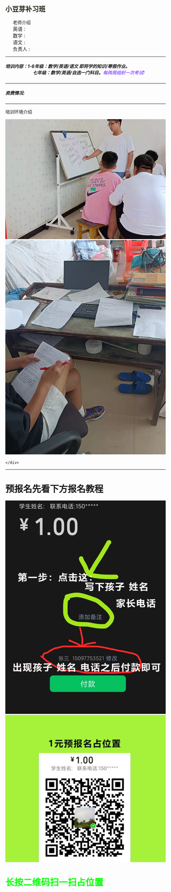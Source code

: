 <html>
 <head>
  <title> 小豆芽补习班 </title>
  <meta name="generator" content="editplus" />
  <meta name="author" content="" />
  <meta name="keywords" content="" />
  <meta name="description" content="" />
    <script type="application/javascript"/>
   alert("小豆芽补习班欢迎您的到来！")
</script>
   <style spry:test="css">
@keyframes myfirst{
    from{color:yellow;}	 
    to{color:blude;}
}   
h2 {
    animation: myfirst 4s infinite;	   
	   }
    
.ie img{
	width:300px;
	height:250px;
	   float:left;
	 }
 .ie p{
	
	  font-size:25px;
	   } 
.two ul{
	  font-size:23px; 
	   }
 li{font-size:15px;
	   list-style-type:none;
	   }
    
  </style>
 </head>

<body>
   <h2>小豆芽补习班</h2>
      <div class="two">
	      <ul>老师介绍
	        <li>英语 :</li>
		     <li>数学 :</li>
		      <li>语文 :</li>
		       <li>负责人 :</li>
	                </ul>
     <hr/>
    <h5>
        培训内容：1-6年级：数学/英语/语文 即将学的知识/寒假作业。
               <br/>&nbsp;&nbsp;&nbsp;&nbsp; &nbsp;&nbsp;&nbsp;&nbsp;&nbsp;&nbsp;&nbsp;&nbsp; &nbsp;&nbsp;&nbsp;&nbsp; &nbsp;&nbsp;&nbsp;&nbsp; &nbsp;&nbsp;七年级：数学/英语/自选一门科目。<font color="#9966FF">每两周组织一次考试!</font>
        </h5>
 <hr/>
    <h5>资费情况:</h5>
                             </div>

<hr/>
    <div class="ie"><p>培训环境介绍</p>
     <img src="cram2.jpg"/>
     <img src="cram5.jpg"/>
     
    
    </div>
 <hr/>
 
 <h1>预报名先看下方报名教程</h1>
 <img src="cram7.jpg"/>
 <img src="cram6.jpg"/>
  <h1><font color="#0F0">长按二维码扫一扫占位置</font></h1>
</body>
</html>
